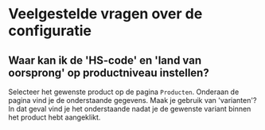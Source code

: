 # Veelgestelde vragen over de configuratie

## Waar kan ik de 'HS-code' en 'land van oorsprong' op productniveau instellen?

Selecteer het gewenste product op de pagina `Producten`. Onderaan de pagina vind
je de onderstaande gegevens. Maak je gebruik van 'varianten'? In dat geval vind
je het onderstaande nadat je de gewenste variant binnen het product hebt
aangeklikt.

<MPImg src="/documentation/shopify/shopify-questions.png" alt="Shopify questions" />

[MyParcel backoffice]: https://account.myparcel.nl/login
